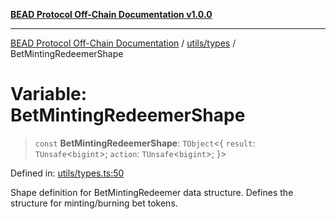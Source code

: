 [**BEAD Protocol Off-Chain Documentation v1.0.0**](../../../README.md)

***

[BEAD Protocol Off-Chain Documentation](../../../modules.md) / [utils/types](../README.md) / BetMintingRedeemerShape

# Variable: BetMintingRedeemerShape

> `const` **BetMintingRedeemerShape**: `TObject`\<\{ `result`: `TUnsafe`\<`bigint`\>; `action`: `TUnsafe`\<`bigint`\>; \}\>

Defined in: [utils/types.ts:50](https://github.com/cmorgado/Bead-Cardano/blob/24017eb600ede1b71f111ffff6b54d88eb612b06/Aiken/bead/off-chain/utils/types.ts#L50)

Shape definition for BetMintingRedeemer data structure.
Defines the structure for minting/burning bet tokens.
